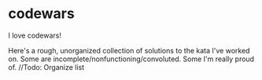 # codewars

I love codewars!

Here's a rough, unorganized collection of solutions to the kata I've worked on. Some are incomplete/nonfunctioning/convoluted. Some I'm really proud of. //Todo: Organize list
